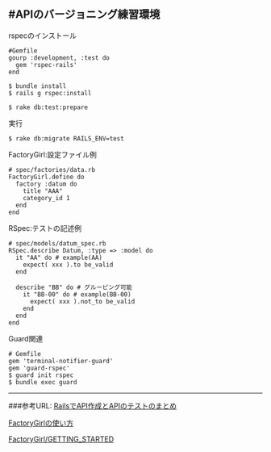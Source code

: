 #APIのバージョニング練習環境
---
rspecのインストール
```
#Gemfile
gourp :development, :test do
  gem 'rspec-rails'
end

$ bundle install
$ rails g rspec:install

$ rake db:test:prepare
```

実行
```
$ rake db:migrate RAILS_ENV=test
```

FactoryGirl:設定ファイル例
```
# spec/factories/data.rb
FactoryGirl.define do
  factory :datum do
    title "AAA"
    category_id 1
  end
end
```

RSpec:テストの記述例
```
# spec/models/datum_spec.rb
RSpec.describe Datum, :type => :model do
  it "AA" do # example(AA)
    expect( xxx ).to be_valid
  end

  describe "BB" do # グルーピング可能
    it "BB-00" do # example(BB-00)
      expect( xxx ).not_to be_valid
    end
  end
end
```

Guard関連
```
# Gemfile
gem 'terminal-notifier-guard'
gem 'guard-rspec'
$ guard init rspec
$ bundle exec guard
```

---
###参考URL:
[RailsでAPI作成とAPIのテストのまとめ](http://ruby-rails.hatenadiary.com/entry/20150108/1420675366)

[FactoryGirlの使い方](http://qiita.com/yui-knk/items/bf5ec1bf382e965660b2)

[FactoryGirl/GETTING_STARTED](https://github.com/thoughtbot/factory_girl/blob/master/GETTING_STARTED.md)
